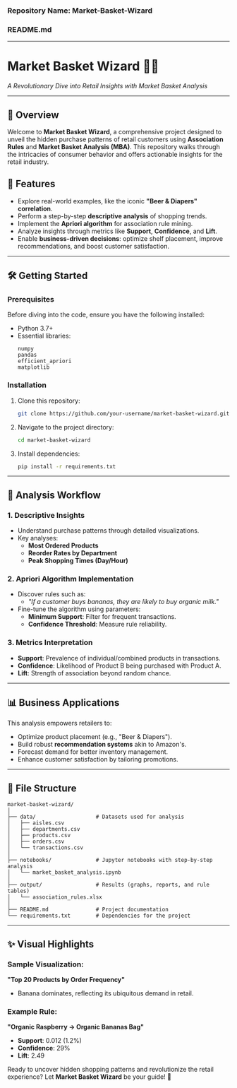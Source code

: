 ### Repository Name: **Market-Basket-Wizard**

### README.md

---

# Market Basket Wizard 🛒✨  
_A Revolutionary Dive into Retail Insights with Market Basket Analysis_

---

## 📖 Overview  
Welcome to **Market Basket Wizard**, a comprehensive project designed to unveil the hidden purchase patterns of retail customers using **Association Rules** and **Market Basket Analysis (MBA)**. This repository walks through the intricacies of consumer behavior and offers actionable insights for the retail industry.

## 🚀 Features  
- Explore real-world examples, like the iconic **"Beer & Diapers" correlation**.  
- Perform a step-by-step **descriptive analysis** of shopping trends.  
- Implement the **Apriori algorithm** for association rule mining.  
- Analyze insights through metrics like **Support**, **Confidence**, and **Lift**.  
- Enable **business-driven decisions**: optimize shelf placement, improve recommendations, and boost customer satisfaction.  

---

## 🛠️ Getting Started  

### Prerequisites  
Before diving into the code, ensure you have the following installed:  
- Python 3.7+  
- Essential libraries:  
  ```
  numpy
  pandas
  efficient_apriori
  matplotlib
  ```

### Installation  
1. Clone this repository:  
   ```bash
   git clone https://github.com/your-username/market-basket-wizard.git
   ```
2. Navigate to the project directory:  
   ```bash
   cd market-basket-wizard
   ```
3. Install dependencies:  
   ```bash
   pip install -r requirements.txt
   ```

---

## 🧪 Analysis Workflow  

### 1. **Descriptive Insights**  
   - Understand purchase patterns through detailed visualizations.
   - Key analyses:  
     - **Most Ordered Products**  
     - **Reorder Rates by Department**  
     - **Peak Shopping Times (Day/Hour)**  

### 2. **Apriori Algorithm Implementation**  
   - Discover rules such as:  
     - _"If a customer buys bananas, they are likely to buy organic milk."_  
   - Fine-tune the algorithm using parameters:  
     - **Minimum Support**: Filter for frequent transactions.  
     - **Confidence Threshold**: Measure rule reliability.

### 3. **Metrics Interpretation**  
   - **Support**: Prevalence of individual/combined products in transactions.  
   - **Confidence**: Likelihood of Product B being purchased with Product A.  
   - **Lift**: Strength of association beyond random chance.  

---

## 📊 Business Applications  
This analysis empowers retailers to:  
- Optimize product placement (e.g., "Beer & Diapers").  
- Build robust **recommendation systems** akin to Amazon's.  
- Forecast demand for better inventory management.  
- Enhance customer satisfaction by tailoring promotions.

---

## 📂 File Structure  
```
market-basket-wizard/
│
├── data/                   # Datasets used for analysis
│   ├── aisles.csv
│   ├── departments.csv
│   ├── products.csv
│   ├── orders.csv
│   └── transactions.csv
│
├── notebooks/              # Jupyter notebooks with step-by-step analysis
│   └── market_basket_analysis.ipynb
│
├── output/                 # Results (graphs, reports, and rule tables)
│   └── association_rules.xlsx
│
├── README.md               # Project documentation
└── requirements.txt        # Dependencies for the project
```

---

## ✨ Visual Highlights  

### Sample Visualization:  
**"Top 20 Products by Order Frequency"**
- Banana dominates, reflecting its ubiquitous demand in retail.

### Example Rule:  
**"Organic Raspberry → Organic Bananas Bag"**  
- **Support**: 0.012 (1.2%)  
- **Confidence**: 29%  
- **Lift**: 2.49  

Ready to uncover hidden shopping patterns and revolutionize the retail experience? Let **Market Basket Wizard** be your guide! 🎯
